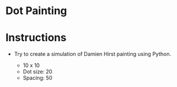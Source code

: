 # Dot Painting

# Instructions

- Try to create a simulation of Damien Hirst painting using Python.

    - 10 x 10
    - Dot size: 20
    - Spacing: 50

